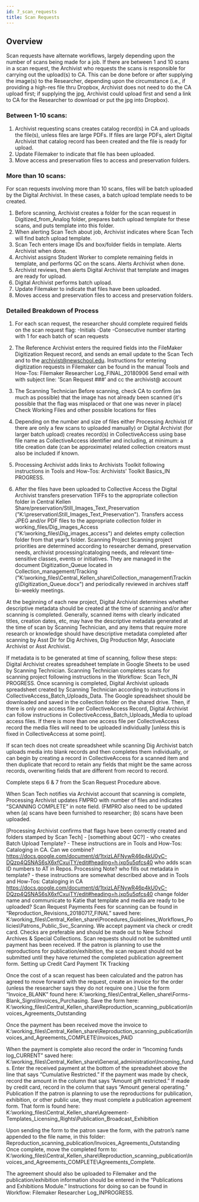 ```yaml
---
id: 7_scan_requests
title: Scan Requests
---
```


## Overview
Scan requests have alternate workflows, largely depending upon the number of scans being made for a job. If there are between 1 and 10 scans in a scan request, the Archivist who requests the scans is responsible for carrying out the upload(s) to CA. This can be done before or after supplying the image(s) to the Researcher, depending upon the circumstance (i.e., if providing a high-res file thru Dropbox, Archivist does not need to do the CA upload first; if supplying the jpg, Archivist could upload first and send a link to CA for the Researcher to download or put the jpg into Dropbox).

### Between 1-10 scans:
1. Archivist requesting scans creates catalog record(s) in CA and uploads the file(s), unless files are large PDFs. If files are large PDFs, alert Digital Archivist that catalog record has been created and the file is ready for upload.
2. Update Filemaker to indicate that file has been uploaded.
3. Move access and preservation files to access and preservation folders.

### More than 10 scans:
For scan requests involving more than 10 scans, files will be batch uploaded by the Digital Archivist. In these cases, a batch upload template needs to be created.

1. Before scanning, Archivist creates a folder for the scan request in Digitized_from_Analog folder, prepares batch upload template for these scans, and puts template into this folder.
2. When alerting Scan Tech about job, Archivist indicates where Scan Tech will find batch upload template.
3. Scan Tech enters image IDs and box/folder fields in template. Alerts Archivist when done.
4. Archivist assigns Student Worker to complete remaining fields in template, and performs QC on the scans. Alerts Archivist when done.
5. Archivist reviews, then alerts Digital Archivist that template and images are ready for upload.
6. Digital Archivist performs batch upload.
7. Update Filemaker to indicate that files have been uploaded.
8. Moves access and preservation files to access and preservation folders.


### Detailed Breakdown of Process
1. For each scan request, the researcher should complete required fields on the scan request flag:
-Initials
-Date
-Consecutive number starting with 1 for each batch of scan requests

2. The Reference Archivist enters the required fields into the FileMaker Digitization Request record, and sends an email update to the Scan Tech and to the archivist@newschool.edu. 
Instructions for entering digitization requests in Filemaker can be found in the manual Tools and How-Tos: Filemaker Researcher Log_FINAL_20180906
Send email with with subject line: 'Scan Request ###’ and cc the archivist@ account

3. The Scanning Technician
Before scanning, check CA to confirm (as much as possible) that the image has not already been scanned (it's possible that the flag was misplaced or that one was never in place)
Check Working Files and other possible locations for files 

4.  Depending on the number and size of files either Processing Archivist (if there are only a few scans to uploaded manually) or Digital Archivist (for larger batch upload) creates record(s) in CollectiveAccess using base file name as CollectiveAccess identifier and including, at minimum:
a title
creation date (can be approximate)
related collection
creators must also be included if known. 

5. Processing Archivist adds links to Archivists Toolkit following instructions in Tools and How-Tos: Archivists' Toolkit Basics_IN PROGRESS.

6. After the files have been uploaded to Collective Access the Digital Archivist transfers preservation TIFFs to the appropriate collection folder in Central Kellen Share/preservation/Still_Images_Text_Preservation ("K:\preservation\Still_Images_Text_Preservation"). Transfers access JPEG and/or PDF files to the appropriate collection folder in working_files/Dig_images_Access ("K:\working_files\Dig_images_access") and deletes empty collection folder from that year’s folder.
Scanning Project
Scanning project priorities are determined according to researcher demand, preservation needs, archivist processing/cataloging needs, and relevant time-sensitive classes, events or initiatives. They are managed in the document Digitization_Queue located in Collection_management/Tracking ("K:\working_files\Central_Kellen_share\Collection_management\Tracking\Digitization_Queue.docx") and periodically reviewed in archives staff bi-weekly meetings.

At the beginning of each new project, Digital Archivist determines whether descriptive metadata should be created at the time of scanning and/or after scanning is completed. Generally, scanned items with clearly indicated titles, creation dates, etc, may have the descriptive metadata generated at the time of scan by Scanning Technician, and any items that require more research or knowledge should have descriptive metadata completed after scanning by Asst Dir for Dig Archives, Dig Production Mgr, Associate Archivist or Asst Archivist. 

If metadata is to be generated at time of scanning, follow these steps:
Digital Archivist creates spreadsheet template in Google Sheets to be used by Scanning Technician.
Scanning Technician completes scans for scanning project following instructions in the Workflow: Scan Tech_IN PROGRESS.
Once scanning is completed, Digital Archivist uploads spreadsheet created by Scanning Technician according to instructions in CollectiveAccess_Batch_Uploads_Data.  The Google spreadsheet should be downloaded and saved in the collection folder on the shared drive.
Then, if there is only one access file per CollectiveAccess Record, Digital Archivist can follow instructions in CollectiveAccess_Batch_Uploads_Media to upload access files. If there is more than one access file per CollectiveAccess record the media files will need to be uploaded individually [unless this is fixed in CollectiveAccess at some point].

If scan tech does not create spreadsheet while scanning Dig Archivist batch uploads media into blank records and then completes them individually, or can begin by creating a record in CollectiveAccess for a scanned item and then duplicate that record to retain any fields that might be the same across records, overwriting fields that are different from record to record.

Complete steps 6 & 7 from the Scan Request Procedure above.

When Scan Tech notifies via Archivist account that scanning is complete, Processing Archivist updates FMPRO with number of files and indicates “SCANNING COMPLETE” in note field. (FMPRO also need to be updated when (a) scans have been furnished to researcher; (b) scans have been uploaded.

[Processing Archivist confirms that flags have been correctly created and folders stamped by Scan Tech] - [something about QC?] - 
who creates Batch Upload Template? - These instructions are in Tools and How-Tos: Cataloging in CA. Can we combine? https://docs.google.com/document/d/1txizLAFNywR46p4kU0yC-DQzp4QSNAS6sX6xfCxujTY/edit#heading=h.jxp5u5qfcs40
who adds scan ID numbers to AT in Repos. Processing Note?
who fills out metadata in template? - these instructions are somewhat described above and in Tools and How-Tos: Cataloging in CA https://docs.google.com/document/d/1txizLAFNywR46p4kU0yC-DQzp4QSNAS6sX6xfCxujTY/edit#heading=h.jxp5u5qfcs40
change folder name and communicate to Katie that template and media are ready to be uploaded?
Scan Request Payments
Fees for scanning can be found in “Reproduction_Revisions_20180717_FINAL” saved here: K:\working_files\Central_Kellen_share\Procedures_Guidelines_Workflows_Policies\Patrons_Public_Svc_Scanning. We accept payment via check or credit card. Checks are preferable and should be made out to New School Archives & Special Collections. Scan requests should not be submitted until payment has been received. If the patron is planning to use the reproductions for publication/exhibition, the scan request should not be submitted until they have returned the completed publication agreement form.
Setting up Credit Card Payment
TK
Tracking

Once the cost of a scan request has been calculated and the patron has agreed to move forward with the request, create an invoice for the order (unless the researcher says they do not require one.) Use the form “Invoice_BLANK” found here: K:\working_files\Central_Kellen_share\Forms-Blank_Signs\Invoices_Purchasing. Save the form here: K:\working_files\Central_Kellen_share\Reproduction_scanning_publication\Invoices_Agreements_Outstanding

Once the payment has been received move the invoice to K:\working_files\Central_Kellen_share\Reproduction_scanning_publication\Invoices_and_Agreements_COMPLETE\Invoices_PAID

When the payment is complete also record the order in “Incoming funds log_CURRENT” saved here: K:\working_files\Central_Kellen_share\General_administration\Incoming_funds. Enter the received payment at the bottom of the spreadsheet above the line that says “Cumulative Restricted.” If the payment was made by check, record the amount in the column that says “Amount gift restricted.” If made by credit card, record in the column that says “Amount general operating.”
Publication
If the patron is planning to use the reproductions for publication, exhibition, or other public use, they must complete a publication agreement form. That form is found here: K:\working_files\Central_Kellen_share\Agreement-Templates_Licensing_Rights\Publication_Broadcast_Exhibition

Upon sending the form to the patron save the form, with the patron’s name appended to the file name, in this folder: Reproduction_scanning_publication/Invoices_Agreements_Outstanding
Once complete, move the completed form to: K:\working_files\Central_Kellen_share\Reproduction_scanning_publication\Invoices_and_Agreements_COMPLETE\Agreements_Complete.

The agreement should also be uploaded to Filemaker and the publication/exhibition information should be entered in the “Publications and Exhibitions Module.” Instructions for doing so can be found in Workflow: Filemaker Researcher Log_INPROGRESS. 
